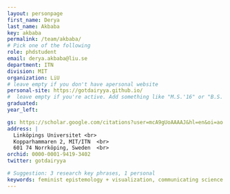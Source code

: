 ```yaml
---
layout: personpage
first_name: Derya
last_name: Akbaba
key: akbaba
permalink: /team/akbaba/
# Pick one of the following
role: phdstudent
email: derya.akbaba@liu.se
department: ITN
division: MIT
organization: LiU
# leave empty if you don't have apersonal website
personal-site: https://gotdairyya.github.io/
#  leave empty if you're active. Add something like "M.S.'16" or "B.S.'17" if you got a degree while with the Vis Collective. Add "N" if you left before you got a degree.
graduated:
year_left:

gs: https://scholar.google.com/citations?user=mcA9gUoAAAAJ&hl=en&oi=ao
address: |
  Linköpings Universitet <br>
  Kopparhammaren 2, MIT/ITN  <br>
  601 74 Norrköping, Sweden  <br>
orchid: 0000-0001-9419-3402
twitter: gotdairyya

# Suggestion: 3 research key phrases, 1 personal
keywords: feminist epistemology + visualization, communicating science research, hanging out with her cat (fig)
---
```

